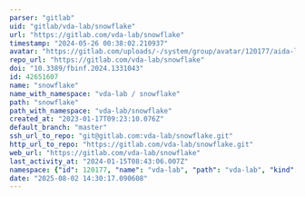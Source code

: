 ```yaml
---
parser: "gitlab"
uid: "gitlab/vda-lab/snowflake"
url: "https://gitlab.com/vda-lab/snowflake"
timestamp: "2024-05-26 00:38:02.210937"
avatar: "https://gitlab.com/uploads/-/system/group/avatar/120177/aida-logo-1D8DB0.png"
repo_url: "https://gitlab.com/vda-lab/snowflake"
doi: "10.3389/fbinf.2024.1331043"
id: 42651607
name: "snowflake"
name_with_namespace: "vda-lab / snowflake"
path: "snowflake"
path_with_namespace: "vda-lab/snowflake"
created_at: "2023-01-17T09:23:10.076Z"
default_branch: "master"
ssh_url_to_repo: "git@gitlab.com:vda-lab/snowflake.git"
http_url_to_repo: "https://gitlab.com/vda-lab/snowflake.git"
web_url: "https://gitlab.com/vda-lab/snowflake"
last_activity_at: "2024-01-15T08:43:06.007Z"
namespace: {"id": 120177, "name": "vda-lab", "path": "vda-lab", "kind": "group", "full_path": "vda-lab", "parent_id": null, "avatar_url": "/uploads/-/system/group/avatar/120177/aida-logo-1D8DB0.png", "web_url": "https://gitlab.com/groups/vda-lab"}
date: "2025-08-02 14:30:17.090608"
---
```

